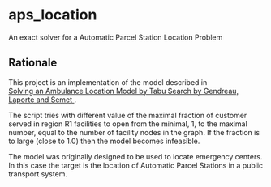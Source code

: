 # aps_location
An exact solver for a Automatic Parcel Station Location Problem

## Rationale

This project is an implementation of the model described in   
[Solving an Ambulance Location Model by Tabu Search 
by Gendreau, Laporte and Semet ](https://doi.org/10.1016/S0966-8349(97)00015-6).

The script tries with different value of the maximal fraction of customer served in region R1 facilities to open 
from the minimal, 1, to the maximal number, equal to the number of facility nodes in the 
graph. If the fraction is to large (close to 1.0) then the model becomes infeasible.

The model was originally designed to be used to locate emergency centers. In this case the target 
is the location of Automatic Parcel Stations in a public transport system.